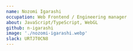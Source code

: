 ```yaml
---
name: Nozomi Igarashi
occupation: Web Frontend / Engineering manager
about: JavaScript/TypeScript, WebGL
github: n-igarashi
image: './nozomi-igarashi.webp'
slack: URTJT0CN8
---
```

